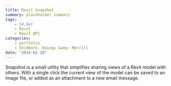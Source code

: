 ```yaml
---
title: Revit Snapshot
summary: placeholder summary
tags:
    - C#.Net
    - Revit
    - Revit API
categories:
    - portfolio
    - Skidmore, Owings &amp; Merrill
date: "2014-02-18"
---
```


Snapshot is a small utility that simplifies sharing views of a Revit model with others. With a single click the current view of the model can be saved to an image file, or added as an attachment to a new email message.
